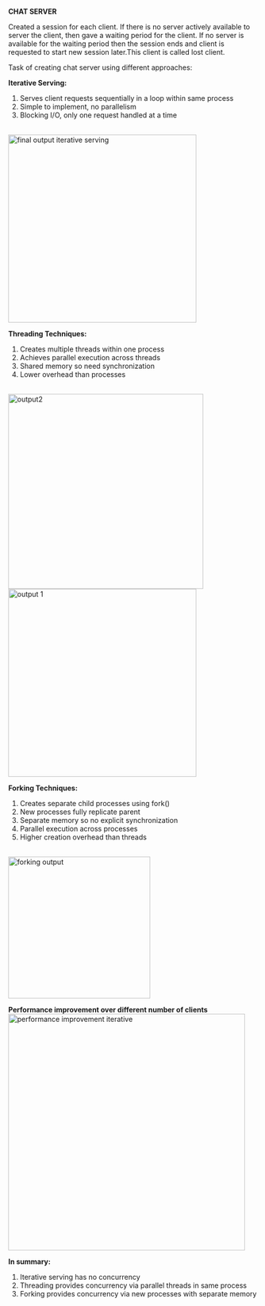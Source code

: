**CHAT SERVER**
<br>

Created a session for each client. If there is no server actively available to server the client, then gave a waiting period for the client. If no server is available for the waiting period then the session ends and client is requested to start new session later.This client is called lost client.
<br>

Task of creating chat server using different approaches:
<br>

**Iterative Serving:**
1.	Serves client requests sequentially in a loop within same process
2.	Simple to implement, no parallelism
3.	Blocking I/O, only one request handled at a time
<br>
<img width="379" alt="final output iterative serving" src="https://github.com/Arunprasath2003/Inter_process_communication/assets/98107416/187fc53b-1a8a-47cc-8b55-b62bf5a21477">
<br>

**Threading Techniques:**
1.	Creates multiple threads within one process
2.	Achieves parallel execution across threads
3.	Shared memory so need synchronization
4.  Lower overhead than processes
<br>
<img width="393" alt="output2" src="https://github.com/Arunprasath2003/Inter_process_communication/assets/98107416/3cba2d97-ef57-4230-8d40-038aa5c2cdc5">
<img width="379" alt="output 1" src="https://github.com/Arunprasath2003/Inter_process_communication/assets/98107416/726d61d4-cc7e-4e33-b779-0107535bd545">
<br>

**Forking Techniques:**
1.	Creates separate child processes using fork()
2.	New processes fully replicate parent
3.	Separate memory so no explicit synchronization
4.	Parallel execution across processes
5.	Higher creation overhead than threads
<br>
<img width="286" alt="forking output" src="https://github.com/Arunprasath2003/Inter_process_communication/assets/98107416/76447d80-640f-4b9b-a295-3535499951a3">
<br>

**Performance improvement over different number of clients**
<br>
<img width="477" alt="performance improvement iterative" src="https://github.com/Arunprasath2003/Inter_process_communication/assets/98107416/8869f79a-eae0-4d79-ab6f-7023ab4e7f6a">
<br>

**In summary:**
1.	Iterative serving has no concurrency
2.	Threading provides concurrency via parallel threads in same process
3.	Forking provides concurrency via new processes with separate memory

